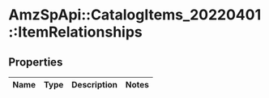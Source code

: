# AmzSpApi::CatalogItems_20220401::ItemRelationships

## Properties
Name | Type | Description | Notes
------------ | ------------- | ------------- | -------------

